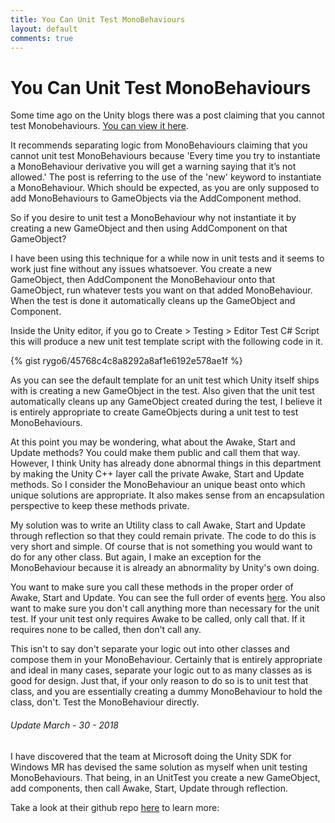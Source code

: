 ```yaml
---
title: You Can Unit Test MonoBehaviours
layout: default
comments: true
---
```


# You Can Unit Test MonoBehaviours

Some time ago on the Unity blogs there was a post claiming that you cannot test Monobehaviours. [You can view it here](https://blogs.unity3d.com/2014/06/03/unit-testing-part-2-unit-testing-monobehaviours/).

It recommends separating logic from MonoBehaviours claiming that you cannot unit test MonoBehaviours because 'Every time you try to instantiate a MonoBehaviour derivative you will get a warning saying that it’s not allowed.' The post is referring to the use of the 'new' keyword to instantiate a MonoBehaviour. Which should be expected, as you are only supposed to add MonoBehaviours to GameObjects via the AddComponent method.

So if you desire to unit test a MonoBehaviour why not instantiate it by creating a new GameObject and then using AddComponent on that GameObject?

I have been using this technique for a while now in unit tests and it seems to work just fine without any issues whatsoever. You create a new GameObject, then AddComponent the MonoBehaviour onto that GameObject, run whatever tests you want on that added MonoBehaviour. When the test is done it automatically cleans up the GameObject and Component.

Inside the Unity editor, if you go to Create > Testing > Editor Test C# Script this will produce a new unit test template script with the following code in it.

{% gist rygo6/45768c4c8a8292a8af1e6192e578ae1f %}

As you can see the default template for an unit test which Unity itself ships with is creating a new GameObject in the test. Also given that the unit test automatically cleans up any GameObject created during the test, I believe it is entirely appropriate to create GameObjects during a unit test to test MonoBehaviours.

At this point you may be wondering, what about the Awake, Start and Update methods? You could make them public and call them that way. However, I think Unity has already done abnormal things in this department by making the Unity C++ layer call the private Awake, Start and Update methods. So I consider the MonoBehaviour an unique beast onto which unique solutions are appropriate. It also makes sense from an encapsulation perspective to keep these methods private.

My solution was to write an Utility class to call Awake, Start and Update through reflection so that they could remain private. The code to do this is very short and simple. Of course that is not something you would want to do for any other class. But again, I make an exception for the MonoBehaviour because it is already an abnormality by Unity's own doing.

You want to make sure you call these methods in the proper order of Awake, Start and Update. You can see the full order of events [here](https://docs.unity3d.com/Manual/ExecutionOrder.html). You also want to make sure you don't call anything more than necessary for the unit test. If your unit test only requires Awake to be called, only call that. If it requires none to be called, then don't call any.

This isn't to say don't separate your logic out into other classes and compose them in your MonoBehaviour. Certainly that is entirely appropriate and ideal in many cases, separate your logic out to as many classes as is good for design. Just that, if your only reason to do so is to unit test that class, and you are essentially creating a dummy MonoBehaviour to hold the class, don't. Test the MonoBehaviour directly.

###### *Update March - 30 - 2018*

I have discovered that the team at Microsoft doing the Unity SDK for Windows MR has devised the same solution as myself when unit testing MonoBehaviours. That being, in an UnitTest you create a new GameObject, add components, then call Awake, Start, Update through reflection.

Take a look at their github repo [here](https://github.com/Microsoft/MixedRealityToolkit-Unity/tree/master/Assets/HoloToolkit-UnitTests) to learn more:
